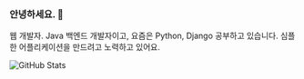 ### 안녕하세요. 👋

웹 개발자. 
Java 백엔드 개발자이고, 요즘은 Python, Django 공부하고 있습니다. 
심플한 어플리케이션을 만드려고 노력하고 있어요. 

<!--
**pjc1991/pjc1991** is a ✨ _special_ ✨ repository because its `README.md` (this file) appears on your GitHub profile.

Here are some ideas to get you started:

- 🔭 I’m currently working on ...
- 🌱 I’m currently learning ...
- 👯 I’m looking to collaborate on ...
- 🤔 I’m looking for help with ...
- 💬 Ask me about ...
- 📫 How to reach me: ...
- 😄 Pronouns: ...
- ⚡ Fun fact: ...
-->

![GitHub Stats](https://github-readme-stats.vercel.app/api?username=pjc1991&theme=radical)
